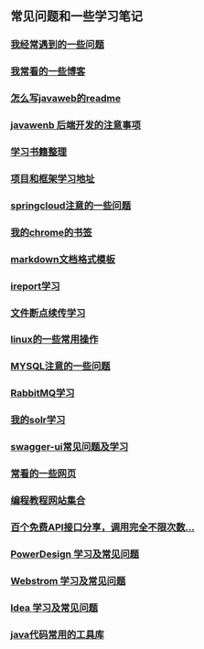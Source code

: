 ## 常见问题和一些学习笔记

### [我经常遇到的一些问题](commom/COMMON_PROBLEMS.md)

### [我常看的一些博客](commom/FREQUENT_SEE_BLOG.md)

### [怎么写javaweb的readme](commom/HOW_TO_WRITE_JAVAWEB_README.md)

### [javawenb 后端开发的注意事项](commom/DEVELOP-WEB-NOTE-README.md)

### [学习书籍整理](commom/LEARNING_BOOK_MANAGE.md)

### [项目和框架学习地址](commom/PROJECT_AND_FRAMEWORK_LEARN_ADDRESS.md)

### [springcloud注意的一些问题](commom/SPRING_CLOUD_NOTE.md)

### [我的chrome的书签](my-web-bookmark/bookmarks_2018_11_16.html)

### [markdown文档格式模板](commom/MARKDOWN_LEARNING.md)

### [ireport学习](ireport/IREPORT.md)

### [文件断点续传学习](commom/FILE_OPERATE.md)

### [linux的一些常用操作](commom/LINUX_SERVER_OPERATE.md)

### [MYSQL注意的一些问题](commom/MYSQL_NOTE.md)

### [RabbitMQ学习](commom/RABBITMQ_OPERATE.md)

### [我的solr学习](commom/SOLR_LEARN.md)

### [swagger-ui常见问题及学习](commom/SWAGGER-UI-LEARN.md)

### [常看的一些网页](commom/FREQUENT_SEE_WEBSITES.md)

### [编程教程网站集合](commom/STUDY_TOUR_WEBSITE.md)

### [百个免费API接口分享，调用完全不限次数...](commom/API_FREE.md)

### [PowerDesign 学习及常见问题](commom/POWER_DESIGN_LEARNING.md)

### [Webstrom 学习及常见问题](commom/LEARNING_AND_PROBLEM.md)

### [Idea 学习及常见问题](webstrom/IDEA_LEARING_AND_PROBLEM.md)

### [java代码常用的工具库](commom/JAVA_COMMONLY_USERD_API.md)
